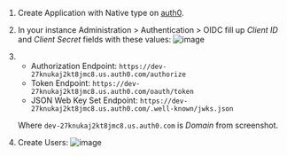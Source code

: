 1. Create Application with Native type on [auth0](https://auth0.com/).
2. In your instance Administration > Authentication > OIDC fill up *Client ID* and *Client Secret* fields with these values: 
![image](https://github.com/lazespo/etc/assets/99325916/3c30b959-921c-48f3-ad3a-ed6bebc2e2f5)
3. - Authorization Endpoint: `https://dev-27knukaj2kt8jmc8.us.auth0.com/authorize`
   - Token Endpoint: `https://dev-27knukaj2kt8jmc8.us.auth0.com/oauth/token`
   - JSON Web Key Set Endpoint: `https://dev-27knukaj2kt8jmc8.us.auth0.com/.well-known/jwks.json`
   
   Where `dev-27knukaj2kt8jmc8.us.auth0.com` is *Domain* from screenshot.
4. Create Users:
   ![image](https://github.com/lazespo/etc/assets/99325916/c8445cbd-ebb0-481b-a211-e53a955a3a04)

